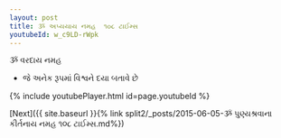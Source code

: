 ```yaml
---
layout: post
title: ૐ અપ્યયાય નમહ  ૧૦૮ ટાઈમ્સ
youtubeId: w_c9LD-rWpk
---
```

 
 
 ૐ વરદાય નમહ  
 
 -  જે અનેક રૂપમાં વિશ્વને દયા બતાવે છે 
 
  
 
  
 
 
 
 
 
 


{% include youtubePlayer.html id=page.youtubeId %}
 
[Next]({{ site.baseurl }}{% link  split2/_posts/2015-06-05-ૐ પુણ્યશ્રવાના કીર્તનાય નમહ ૧૦૮ ટાઈમ્સ.md%})
 
